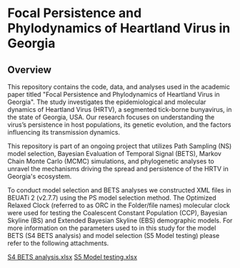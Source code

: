# Focal Persistence and Phylodynamics of Heartland Virus in Georgia

## Overview
This repository contains the code, data, and analyses used in the academic paper titled "Focal Persistence and Phylodynamics of Heartland Virus in Georgia". The study investigates the epidemiological and molecular dynamics of Heartland Virus (HRTV), a segmented tick-borne bunyavirus, in the state of Georgia, USA. Our research focuses on understanding the virus’s persistence in host populations, its genetic evolution, and the factors influencing its transmission dynamics.

This repository is part of an ongoing project that utilizes Path Sampling (NS) model selection, Bayesian Evaluation of Temporal Signal (BETS), Markov Chain Monte Carlo (MCMC) simulations, and phylogenetic analyses to unravel the mechanisms driving the spread and persistence of the HRTV in Georgia's ecosystem.

To conduct model selection and BETS analyses we constructed XML files in BEUATi 2 (v2.7.7) using the PS model selection method. The Optimized Relaxed Clock (referred to as ORC in the Folder/file names) molecular clock were used for testing the Coalescent Constant Population (CCP), Bayesian Skyline (BS) and Extended Bayesian Skyline (EBS) demographic models. For more information on the parameters used to in this study for the model BETS (S4 BETS analysis) and model selection (S5 Model testing) please refer to the following attachments.

[S4 BETS analysis.xlsx](https://github.com/user-attachments/files/20757245/S4.BETS.analysis.xlsx)
[S5 Model testing.xlsx](https://github.com/user-attachments/files/20757247/S5.Model.testing.xlsx)

